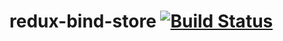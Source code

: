 # redux-bind-store [![Build Status](https://travis-ci.org/rocwind/redux-bind-store.svg?branch=master)](https://travis-ci.org/rocwind/redux-bind-store)
